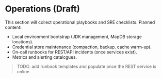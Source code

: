 # Operations (Draft)

This section will collect operational playbooks and SRE checklists. Planned content:

- Local environment bootstrap (JDK management, MapDB storage locations).
- Credential store maintenance (compaction, backup, cache warm-up).
- On-call runbooks for REST/API incidents (once services exist).
- Metrics and alerting catalogues.

> TODO: add runbook templates and populate once the REST service is online.
